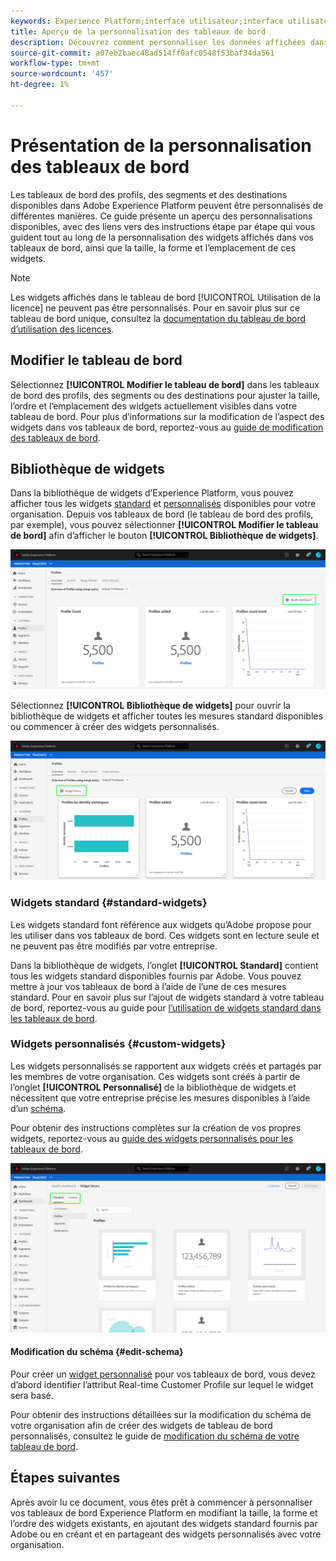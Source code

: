 ```yaml
---
keywords: Experience Platform;interface utilisateur;interface utilisateur;tableaux de bord;tableau de bord;profils;segments;destinations
title: Aperçu de la personnalisation des tableaux de bord
description: Découvrez comment personnaliser les données affichées dans vos tableaux de bord Adobe Experience Platform.
source-git-commit: a07eb2baec48ad514ff0afc0548f53baf34da561
workflow-type: tm+mt
source-wordcount: '457'
ht-degree: 1%

---
```



# Présentation de la personnalisation des tableaux de bord

Les tableaux de bord des profils, des segments et des destinations disponibles dans Adobe Experience Platform peuvent être personnalisés de différentes manières. Ce guide présente un aperçu des personnalisations disponibles, avec des liens vers des instructions étape par étape qui vous guident tout au long de la personnalisation des widgets affichés dans vos tableaux de bord, ainsi que la taille, la forme et l’emplacement de ces widgets.

>[!NOTE]
>
>Les widgets affichés dans le tableau de bord [!UICONTROL Utilisation de la licence] ne peuvent pas être personnalisés. Pour en savoir plus sur ce tableau de bord unique, consultez la [documentation du tableau de bord d’utilisation des licences](../guides/license-usage.md).

## Modifier le tableau de bord

Sélectionnez **[!UICONTROL Modifier le tableau de bord]** dans les tableaux de bord des profils, des segments ou des destinations pour ajuster la taille, l’ordre et l’emplacement des widgets actuellement visibles dans votre tableau de bord. Pour plus d’informations sur la modification de l’aspect des widgets dans vos tableaux de bord, reportez-vous au [guide de modification des tableaux de bord](modify.md).

## Bibliothèque de widgets

Dans la bibliothèque de widgets d’Experience Platform, vous pouvez afficher tous les widgets [standard](#standard-widgets) et [personnalisés](#custom-widgets) disponibles pour votre organisation. Depuis vos tableaux de bord (le tableau de bord des profils, par exemple), vous pouvez sélectionner **[!UICONTROL Modifier le tableau de bord]** afin d’afficher le bouton **[!UICONTROL Bibliothèque de widgets]**.

![](../images/customization/modify-dashboard.png)

Sélectionnez **[!UICONTROL Bibliothèque de widgets]** pour ouvrir la bibliothèque de widgets et afficher toutes les mesures standard disponibles ou commencer à créer des widgets personnalisés.

![](../images/customization/widget-library-button.png)

### Widgets standard {#standard-widgets}

Les widgets standard font référence aux widgets qu’Adobe propose pour les utiliser dans vos tableaux de bord. Ces widgets sont en lecture seule et ne peuvent pas être modifiés par votre entreprise.

Dans la bibliothèque de widgets, l’onglet **[!UICONTROL Standard]** contient tous les widgets standard disponibles fournis par Adobe. Vous pouvez mettre à jour vos tableaux de bord à l’aide de l’une de ces mesures standard. Pour en savoir plus sur l’ajout de widgets standard à votre tableau de bord, reportez-vous au guide pour [l’utilisation de widgets standard dans les tableaux de bord](standard-widgets.md).

### Widgets personnalisés {#custom-widgets}

Les widgets personnalisés se rapportent aux widgets créés et partagés par les membres de votre organisation. Ces widgets sont créés à partir de l’onglet **[!UICONTROL Personnalisé]** de la bibliothèque de widgets et nécessitent que votre entreprise précise les mesures disponibles à l’aide d’un [schéma](#edit-schema).

Pour obtenir des instructions complètes sur la création de vos propres widgets, reportez-vous au [guide des widgets personnalisés pour les tableaux de bord](custom-widgets.md).

![](../images/customization/widget-library.png)

#### Modification du schéma {#edit-schema}

Pour créer un [widget personnalisé](#custom-widgets) pour vos tableaux de bord, vous devez d’abord identifier l’attribut Real-time Customer Profile sur lequel le widget sera basé.

Pour obtenir des instructions détaillées sur la modification du schéma de votre organisation afin de créer des widgets de tableau de bord personnalisés, consultez le guide de [modification du schéma de votre tableau de bord](edit-schema.md).

## Étapes suivantes

Après avoir lu ce document, vous êtes prêt à commencer à personnaliser vos tableaux de bord Experience Platform en modifiant la taille, la forme et l’ordre des widgets existants, en ajoutant des widgets standard fournis par Adobe ou en créant et en partageant des widgets personnalisés avec votre organisation.
